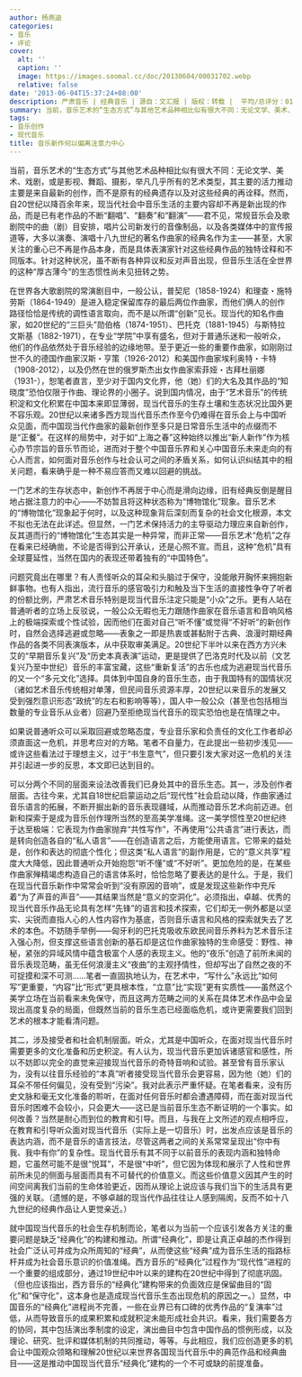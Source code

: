 ```yaml
---
author: 杨燕迪
categories:
- 音乐
- 评论
cover:
  alt: ''
  caption: ''
  image: https://images.soomal.cc/doc/20130604/00031702.webp
  relative: false
date: '2013-06-04T15:37:24+08:00'
description: 严肃音乐 | 经典音乐 | 源自：文汇报 | 版权：转载 |  平均/总评分：01.00/1
summary: 当前，音乐艺术的“生态方式”与其他艺术品种相比似有很大不同：无论文学、美术、戏剧，或是影视、舞蹈、摄影，举凡几乎所有的艺术类型，其主要的活力推动主要是来自最新的创作，而不是原有的经典遗存以及对这些经典的再诠释。然而，自20世纪以降百余年来，现当代社会中音乐生活的主要内容却不再是新出现的作品，而是已有老作品的不断“翻唱”、“翻奏”和“翻演”……
tags:
- 音乐创作
- 现代音乐
title: 音乐新作何以偏离注意力中心
---
```


当前，音乐艺术的“生态方式”与其他艺术品种相比似有很大不同：无论文学、美术、戏剧，或是影视、舞蹈、摄影，举凡几乎所有的艺术类型，其主要的活力推动主要是来自最新的创作，而不是原有的经典遗存以及对这些经典的再诠释。然而，自20世纪以降百余年来，现当代社会中音乐生活的主要内容却不再是新出现的作品，而是已有老作品的不断“翻唱”、“翻奏”和“翻演”――君不见，常规音乐会及歌剧院中的曲（剧）目安排，唱片公司新发行的音像制品，以及各类媒体中的宣传报道等，大多以演奏、演唱十八九世纪的著名作曲家的经典名作为主――甚至，大家关注的重心已不再是作品本身，而是具体表演家针对这些经典作品的独特诠释和不同版本。针对这种状况，虽不断有各种异议和反对声音出现，但音乐生活在全世界的这种“厚古薄今”的生态惯性尚未见扭转之势。

在世界各大歌剧院的常演剧目中，一般公认，普契尼（1858-1924）和理查・施特劳斯（1864-1949）是进入稳定保留库存的最后两位作曲家，而他们俩人的创作路径恰恰是传统的调性语言取向，而不是以所谓“创新”见长。现当代的知名作曲家，如20世纪的“三巨头”勋伯格（1874-1951）、巴托克（1881-1945）与斯特拉文斯基（1882-1971），在专业“学院”中享有盛名，但对于普通乐迷和一般听众，他们的作品依然处于音乐经验的边缘地带。至于更近一些的重要作曲家，如刚刚过世不久的德国作曲家汉斯・亨策（1926-2012）和美国作曲家埃利奥特・卡特（1908-2012），以及仍然在世的俄罗斯杰出女作曲家索菲娅・古拜杜丽娜（1931-），恕笔者直言，至少对于国内文化界，他（她）们的大名及其作品的“知晓度”恐怕仅限于作曲、理论界的小圈子。说到国内情况，由于“艺术音乐”的传统积淀和文化积累在中国本来即显薄弱，现当代音乐的生存土壤和生态状况比国外更不容乐观。20世纪以来诸多西方现当代音乐杰作至今仍难得在音乐会上与中国听众见面，而中国现当代作曲家的最新创作至多只是日常音乐生活中的点缀而不是“正餐”。在这样的局势中，对于如“上海之春”这种始终以推出“新人新作”作为核心办节宗旨的音乐节而论，进而对于整个中国音乐界和关心中国音乐未来走向的有心人而言，如何面对音乐创作与社会认可之间的矛盾关系，如何认识纠结其中的相关问题，看来确乎是一种不易应答而又难以回避的挑战。

一门艺术的生存状态中，新创作不再居于中心而是滑向边缘，旧有经典反倒是醒目地占据注意力的中心――不妨暂且将这种状态称为“博物馆化”现象。音乐艺术的“博物馆化”现象起于何时，以及这种现象背后深刻而复杂的社会文化根源，本文不拟也无法在此详述。但显然，一门艺术保持活力的主导驱动力理应来自新创作，反其道而行的“博物馆化”生态其实是一种异常，而非正常――音乐艺术“危机”之存在看来已经确凿，不论是否得到公开承认，还是心照不宣。而且，这种“危机”具有全球蔓延性，当然在国内的表现还带着独有的“中国特色”。

问题究竟出在哪里？有人责怪听众的耳朵和头脑过于保守，没能敞开胸怀来拥抱新鲜事物。也有人指出，流行音乐的感官吸引力和触及当下生活的直接性争夺了听者的份额比例，严肃艺术音乐特别是现当代音乐注定只能是“小众”之乐。更有人站在普通听者的立场上反驳说，一般公众无暇也无力跟随作曲家在音乐语言和音响风格上的极端探索或个性试验，因而他们在面对自己“听不懂”或觉得“不好听”的新创作时，自然会选择逃避或忽略――表象之一即是热衷或甚黏附于古典、浪漫时期经典作品的各类不同表演版本，从中获取审美满足。20世纪下半叶以来在西方方兴未艾的“早期音乐复兴”及“历史本真表演”运动，更是提供了巴洛克时代及以前（文艺复兴乃至中世纪）音乐的丰富宝藏，这些“重新复活”的古乐也成为逃避现当代音乐的又一个“多元文化”选择。具体到中国自身的音乐生态，由于我国特有的国情状况（诸如艺术音乐传统相对单薄，但民间音乐资源丰厚，20世纪以来音乐的发展又受到强烈意识形态“政统”的左右和影响等等），国人中一般公众（甚至也包括相当数量的专业音乐从业者）回避乃至拒绝现当代音乐的现实恐怕也是在情理之中。

如果说普通听众可以采取回避或忽略态度，专业音乐家和负责任的文化工作者却必须直面这一危机，并思考应对的方略。笔者不自量力，在此提出一些初步浅见――或许这些看法过于理想主义，过于“书生意气”，但只要引发大家对这一危机的关注并引起进一步的反思，本文即已达到目的。

可以分两个不同的层面来设法改善我们已身处其中的音乐生态。其一，涉及创作者层面。古往今来，尤其自18世纪启蒙运动之后“现代性”社会启动以降，作曲家通过音乐语言的拓展，不断开掘出新的音乐表现疆域，从而推动音乐艺术向前迈进。创新和探索于是成为音乐创作理所当然的至高美学准绳。这一美学惯性至20世纪终于达至极端：它表现为作曲家抛弃“共性写作”，不再使用“公共语言”进行表达，而是转向创造各自的“私人语言”――在创造语言之后，方能使用语言。它带来的益处是，创作和表达的彻底个性化；但这类“私人语言”的副作用是，它的“意义共享”程度大大降低，因此普通听众开始抱怨“听不懂”或“不好听”。更加危险的是，在某些作曲家殚精竭虑构造自己的语言体系时，恰恰忽略了要表达的是什么。于是，我们在现当代音乐新作中常常会听到“没有原因的音响”，或是发现这些新作中充斥着“为了声音的声音”――其结果当然是“意义的空洞化”。必须指出，卓越、优秀的现当代音乐作品无论具有怎样“先锋”的语言和技术探索，它们却无一例外都是以坚实、尖锐而直指人心的人性内容作为基底，否则音乐语言和风格的探索就失去了艺术的本色。不妨随手举例――匈牙利的巴托克吸收东欧民间音乐养料为艺术音乐注入强心剂，但支撑这些语言创新的基石却是这位作曲家独特的生命感受：野性、神秘，紧张的异域风情中蕴含极富个人感的表现主义。他的“夜乐”创造了前所未闻的音乐表现范畴，虽无任何浪漫主义“夜曲”的主观抒情性，但却写出了自然之夜的不可捉摸和深不可测……笔者一直固执地认为，在艺术中，“写什么”永远比“如何写”更重要，“内容”比“形式”更具根本性，“立意”比“实现”更有实质性――虽然这个美学立场在当前看来未免保守，而且这两方范畴之间的关系在具体艺术作品中会呈现出高度复杂的局面，但既然当前的音乐生态已经面临危机，或许更需要我们回到艺术的根本才能看清问题。

其二，涉及接受者和社会机制层面。听众，尤其是中国听众，在面对现当代音乐时需要更多的文化准备和历史积淀。有人认为，现当代音乐更加诉诸感官和感性，所以不妨即以完全的直觉来迎接现当代音乐的奇特音响和试验。甚至曾有音乐家认为，没有以往音乐经验的“本真”听者接受现当代音乐会更容易，因为他（她）们的耳朵不带任何偏见，没有受到“污染”。我对此表示严重怀疑。在笔者看来，没有历史文脉和毫无文化准备的聆听，在面对任何音乐时都会遭遇障碍，而在面对现当代音乐时困难不会较小，只会更大――这已是当前音乐生态不断证明的一个事实。如何改善？当然是耐心而到位的教育和引导。而且，与我在上文所述的观点相呼应，在教育和引导听众面对现当代音乐（实际上是一切音乐）时，出发点应该是音乐的表达内涵，而不是音乐的语言技法，尽管这两者之间的关系常常呈现出“你中有我、我中有你”的复杂性。现当代音乐有其不同于以前音乐的表现内涵和独特命题，它虽然可能不是很“悦耳”，不是很“中听”，但它因为体现和展示了人性和世界前所未见的侧面与层面而具有不可替代的价值意义。而这些价值意义因其产生的时间空间离我们当前的生命体验更近，因而从理论上说应该与我们当下的生活具有更强的关联。（遗憾的是，不够卓越的现当代作品往往让人感到隔阂，反而不如十八九世纪的经典作品让人更觉亲近。）

就中国现当代音乐的社会生存机制而论，笔者以为当前一个应该引发各方关注的重要问题是缺乏“经典化”的构建和推动。所谓“经典化”，即是让真正卓越的杰作得到社会广泛认可并成为众所周知的“经典”，从而使这些“经典”成为音乐生活的指路标杆并成为社会音乐意识的价值准绳。西方音乐的“经典化”过程作为“现代性”进程的一个重要的组成部分，通过19世纪中叶以来的建构在20世纪中得到了彻底巩固。（但也应该指出，西方音乐的“经典化”建构带来的负面效应是保留曲目的“固化”和“保守化”，这本身也是造成现当代音乐生态出现危机的原因之一。）显然，中国音乐的“经典化”进程尚不完善，一些在业界已有口碑的优秀作品的“复演率”过低，从而导致音乐的成果积累和成就积淀未能形成社会共识。看来，我们需要各方的协同，其中包括演出季制度的设定，演出曲目中包含中国作品的惯例形成，以及理论、研究、批评和媒体机制的共同推动，等等。与此相应，我们应创造更多的机会让中国观众领略和理解20世纪以来世界各国现当代音乐中的典范作品和经典曲目――这是推动中国现当代音乐“经典化”建构的一个不可或缺的前提准备。